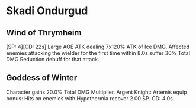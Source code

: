 # Skadi Ondurgud

## Wind of Thrymheim

[SP: 4][CD: 22s] Large AOE ATK dealing 7x120% ATK of Ice DMG. Affected enemies attacking the wielder for the first time within 8.0s suffer 30% Total DMG Reduction debuff for that attack.

## Goddess of Winter

Character gains 20.0% Total DMG Multiplier. Argent Knight: Artemis equip bonus: Hits on enemies with Hypothermia recover 2.00 SP. CD: 4.0s.